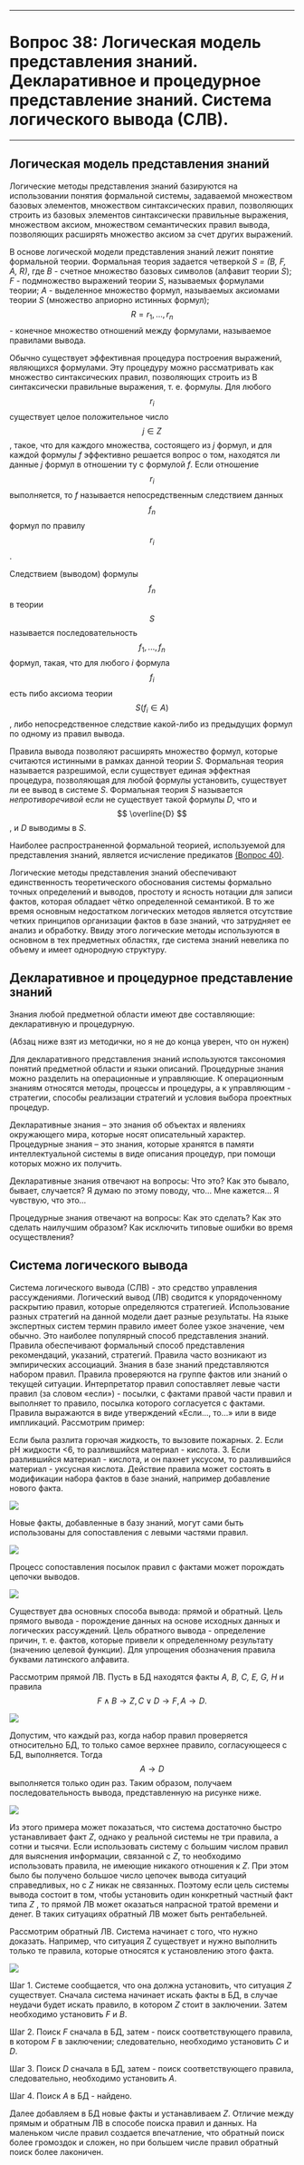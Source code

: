 ___
# Вопрос 38: Логическая модель представления знаний. Декларативное и процедурное представление знаний. Система логического вывода (СЛВ).
___

## Логическая модель представления знаний

Логические методы представления знаний базируются на использовании понятия формальной системы, задаваемой множеством базовых элементов, множеством синтаксических правил, позволяющих строить из базовых элементов синтаксически правильные выражения, множеством аксиом, множеством семантических правил вывода, позволяющих расширять множество аксиом за счет других выражений. 

В основе логической модели представления знаний лежит понятие формальной теории. Формальная теория задается четверкой *S = (B, F, A, R)*, где *В* - счетное множество базовых символов (алфавит теории *S*); *F* - подмножество выражений теории *S*, называемых формулами теории; *A* - выделенное множество формул, называемых аксиомами теории *S* (множество априорно истинных формул); $$ R = {r_1,..., r_n} $$ - конечное множество отношений 
между формулами, называемое правилами вывода. 

Обычно существует эффективная процедура построения выражений, являющихся формулами. Эту процедуру можно рассматривать как множество синтаксических правил, позволяющих строить из В синтаксически правильные выражения, т. е. формулы. Для любого $$ r_i $$ существует целое положительное число $$ j \in Z $$, такое, что для каждого множества, состоящего из *j* формул, и для каждой формулы *f* эффективно решается вопрос о том, находятся ли данные *j* формул в отношении ту с формулой *f*. Если отношение $$ r_i $$ выполняется, то *f* называется непосредственным следствием данных $$ f_n $$ формул по правилу $$ r_i $$.

Следствием (выводом) формулы $$ f_n $$ в теории $$ S $$ называется последовательность $$ f_1,..., f_n $$ формул, такая, что для любого *i* формула $$ f_i $$ есть
пибо аксиома теории $$ S ( f_i \in A) $$, либо непосредственное следствие какой-либо из предыдущих формул по одному из правил вывода. 

Правила вывода позволяют расширять множество формул, которые считаются истинными в рамках данной теории *S*. Формальная теория называется разрешимой, если существует единая эффектная процедура, позволяющая для любой формулы установить, существует ли ее вывод в системе *S*. Формальная теория *S* называется *непротиворечивой* если не существует такой формулы *D*, что и $$ \overline{D} $$, и *D* выводимы в *S*.

Наиболее распространенной формальной теорией, используемой для представления знаний, является исчисление предикатов [(Вопрос 40)](40.md). 

Логические методы представления знаний обеспечивают единственность теоретического обоснования системы формально точных определений и выводов, простоту и ясность нотации для записи фактов, которая обладает чётко определенной семантикой. В то же время основным недостатком логических методов является отсутствие четких принципов организации фактов в базе знаний, что затрудняет ее анализ и обработку. Ввиду этого логические методы используются в основном в тех предметных областях, где система знаний невелика по объему и имеет однородную структуру.

## Декларативное и процедурное представление знаний

Знания любой предметной области имеют две составляющие: декларативную и процедурную. 

(Абзац ниже взят из методички, но я не до конца уверен, что он нужен)

Для декларативного представления знаний используются таксономия понятий предметной области и языки описаний. Процедурные знания можно разделить на операционные и управляющие. К операционным знаниям относятся методы, процессы и процедуры, а к управляющим - стратегии, способы реализации стратегий и условия выбора проектных процедур. 

Декларативные знания – это знания об объектах и явлениях окружающего мира, которые носят описательный характер. Процедурные знания – это знания, которые хранятся в памяти интеллектуальной системы в виде описания процедур, при помощи которых можно их получить. 

Декларативные знания отвечают на вопросы: Что это? Как это бывало, бывает, случается? Я думаю по этому поводу, что… Мне кажется… Я чувствую, что это…

Процедурные знания отвечают на вопросы: Как это сделать? Как это сделать наилучшим образом? Как исключить типовые ошибки во время осуществления?

## Система логического вывода

Система логического вывода (СЛВ) - это средство управления рассуждениями. Логический вывод (ЛВ) сводится к упорядоченному раскрытию правил, которые определяются стратегией. Использование разных стратегий на данной модели дает разные результаты. На языке экспертных систем термин правило имеет более узкое значение, чем обычно. Это наиболее популярный способ представления знаний. Правила обеспечивают формальный способ представления рекомендаций, указаний, стратегий. Правила часто возникают из эмпирических ассоциаций. Знания в базе знаний представляются набором правил. Правила проверяются на группе фактов или знаний о текущей ситуации. Интерпретатор правил сопоставляет левые части правил (за словом «если») - посылки, с фактами правой части правил и выполняет то правило, посылка которого согласуется с фактами. Правила выражаются в виде утверждений «Если..., то...» или в виде импликаций. Рассмотрим пример:

Если была разлита горючая жидкость, то вызовите пожарных. 2. Если pH жидкости <6, то разлившийся материал - кислота. 3. Если разлившийся материал - кислота, и он пахнет уксусом, то разлившийся материал - уксусная кислота. Действие правила может состоять в модификации набора фактов в базе знаний, например добавление нового факта.

![](../resources/imgs/38_1.png)

Новые факты, добавленные в базу знаний, могут сами быть использованы для сопоставления с левыми частями правил.

![](../resources/imgs/38_2.png)

Процесс сопоставления посылок правил с фактами может порождать цепочки выводов.

![](../resources/imgs/38_3.png)

Существует два основных способа вывода: прямой и обратный. Цель прямого вывода - порождение данных на основе исходных данных и логических рассуждений. Цель обратного вывода - определение причин, т. е. фактов, которые привели к определенному результату (значению целевой функции). Для упрощения обозначения правила буквами латинского алфавита. 

Рассмотрим прямой ЛВ. Пусть в БД находятся факты *A, B, C, E, G, H* и правила $$ F \wedge B \to Z, C \vee D \to F, A \to D. $$

![](../resources/imgs/38_4.png)

Допустим, что каждый раз, когда набор правил проверяется относительно БД, то только самое верхнее правило, согласующееся с БД, выполняется. Тогда $$ A \to D $$ выполняется только один раз. Таким образом, получаем последовательность вывода, представленную на рисунке ниже. 

![](../resources/imgs/38_5.png)

Из этого примера может показаться, что система достаточно быстро устанавливает факт *Z*, однако у реальной системы не три правила, а сотни и тысячи. Если использовать систему с большим числом правил для выяснения информации, связанной с *Z*, то необходимо использовать правила, не имеющие никакого отношения к *Z*. При этом было бы получено большое число цепочек вывода ситуаций справедливых, но с *Z* никак не связанных. Поэтому если цель системы вывода состоит в том, чтобы установить один конкретный частный факт типа *Z* , то прямой ЛВ может оказаться напрасной тратой времени и денег. В таких ситуациях обратный ЛВ может быть рентабельней. 

Рассмотрим обратный ЛВ. Система начинает с того, что нужно доказать. Например, что ситуация Z существует и нужно выполнить только те правила, которые относятся к установлению этого факта. 

![](../resources/imgs/38_6.png)

Шаг 1. Системе сообщается, что она должна установить, что ситуация *Z* существует. Сначала система начинает искать факты в БД, в случае неудачи будет искать правило, в котором *Z* стоит в заключении. Затем необходимо установить *F* и *В*. 

Шаг 2. Поиск *F* сначала в БД, затем - поиск соответствующего правила, в котором *F* в заключении; следовательно, необходимо установить *С* и *D*. 

Шаг 3. Поиск *D* сначала в БД, затем - поиск соответствующего правила, следовательно, необходимо установить *А*. 

Шаг 4. Поиск *А* в БД - найдено. 

Далее добавляем в БД новые факты и устанавливаем *Z*. Отличие между прямым и обратным ЛВ в способе поиска правил и данных. На маленьком числе правил создается впечатление, что обратный поиск более громоздок и сложен, но при большем числе правил обратный поиск более лаконичен.
